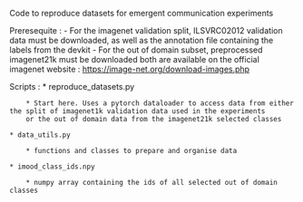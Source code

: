 Code to reproduce datasets for emergent communication experiments

Preresequite : 
    - For the imagenet validation split, ILSVRC02012 validation data must be downloaded,
    as well as the annotation file containing the labels from the devkit
    - For the out of domain subset, preprocessed imagenet21k must be downloaded
both are available  on the official imagenet website : https://image-net.org/download-images.php

Scripts : 
    * reproduce_datasets.py
    
        * Start here. Uses a pytorch dataloader to access data from either the split of imagenet1k validation data used in the experiments
        or the out of domain data from the imagenet21k selected classes
        
    * data_utils.py
    
        * functions and classes to prepare and organise data
        
    * imood_class_ids.npy
    
        * numpy array containing the ids of all selected out of domain classes
